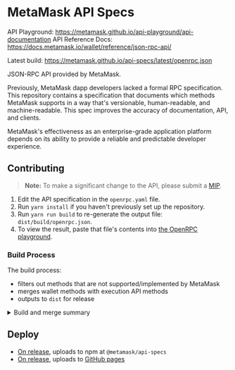 # MetaMask API Specs

API Playground: https://metamask.github.io/api-playground/api-documentation
API Reference Docs: https://docs.metamask.io/wallet/reference/json-rpc-api/

Latest build: https://metamask.github.io/api-specs/latest/openrpc.json

JSON-RPC API provided by MetaMask.

Previously, MetaMask dapp developers lacked a formal RPC specification. This repository contains a specification that documents which methods MetaMask supports in a way that's versionable, human-readable, and machine-readable. This spec improves the accuracy of documentation, API, and clients.

MetaMask's effectiveness as an enterprise-grade application platform depends on its ability to provide a reliable and predictable developer experience.

## Contributing

> **Note:** To make a significant change to the API, please submit a [MIP](https://github.com/MetaMask/metamask-improvement-proposals/tree/main).

1. Edit the API specification in the `openrpc.yaml` file.
2. Run `yarn install` if you haven't previously set up the repository. 
3. Run `yarn run build` to re-generate the output file: `dist/build/openrpc.json`.
4. To view the result, paste that file's contents into [the OpenRPC playground](https://playground.open-rpc.org/).

### Build Process

The build process:
- filters out methods that are not supported/implemented by MetaMask
- merges wallet methods with execution API methods
- outputs to `dist` for release

<details>
  <summary>Build and merge summary</summary>
	The build includes the script `merge-openrpc.js`, this script:

- Loads openrpc.yaml and multichain/openrpc.yaml from the local file system.
- Fetches the Ethereum OpenRPC JSON spec from a [remote URL](https://raw.githubusercontent.com/ethereum/execution-apis/59e6a6f9947859e8bb41bc63b248aa026b0781bd/refs-openrpc.json) and filters the methods using filterExecutionAPIs.
- Merges the local MetaMask OpenRPC specification with the Ethereum OpenRPC specification.
- Adds tags to methods: Tags each method in the Ethereum OpenRPC specification.
- Writes out the merged and filtered OpenRPC specifications to temporary files:
- src/build/openrpc.json.
- src/build/multichain-openrpc.json.
		
These files are then output to the `dist` folder. 
</details>

## Deploy
- [On release](RELEASING.md), uploads to npm at `@metamask/api-specs`
- [On release](RELEASING.md), uploads to [GitHub pages](https://metamask.github.io/api-specs/latest/metamask-openrpc.json)

